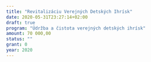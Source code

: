 ```yaml
---
title: "Revitalizáciu Verejných Detských Ihrísk"
date: 2020-05-31T23:27:14+02:00
draft: true
program: "Údržba a čistota verejných detských ihrísk"
amount: 70 000,00
status: ""
grant: 0
year: 2020
---
```


